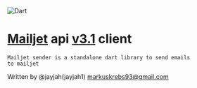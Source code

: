 ![Dart](https://img.shields.io/badge/Dart-2.10.5-green)

# [Mailjet](https://www.mailjet.com) api [v3.1](https://api.mailjet.com/v3.1/send) client
    Mailjet sender is a standalone dart library to send emails
    to mailjet


Written by @jayjah(jayjah1) <markuskrebs93@gmail.com>

